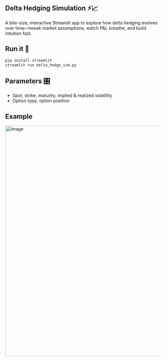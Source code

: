 ## Delta Hedging Simulation ⚡📈

A bite-size, interactive Streamlit app to explore how delta hedging evolves over time—tweak market assumptions, watch P&L breathe, and build intuition fast.


## Run it 🚀
```bash
pip install streamlit
streamlit run delta_hedge_sim.py
```

## Parameters 🎛️

- Spot, strike, maturity, implied & realized volatility
- Option type, option position


## Example

<img width="579" height="742" alt="image" src="https://github.com/user-attachments/assets/a9889439-37b9-43c3-ba8e-17aafbaa14a3" />
